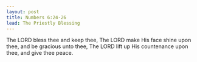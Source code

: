 ```yaml
---
layout: post
title: Numbers 6:24-26
lead: The Priestly Blessing
---
```



The LORD bless thee and keep thee, The LORD make His face shine upon thee, and be gracious unto thee, The LORD lift up His countenance upon thee, and give thee peace. 